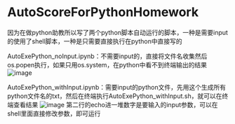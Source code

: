 # AutoScoreForPythonHomework
因为在做python助教所以写了两个python脚本自动运行的脚本，一种是需要input的使用了shell脚本，一种是只需要直接执行在python中直接写的

AutoExePython_noInput.ipynb：不需要input的，直接将文件名收集然后os.popen执行，如果只用os.system，在python中看不到终端输出的结果
![image](https://user-images.githubusercontent.com/40328132/142726555-aa54c7bd-c8d4-446c-a598-9f47bed6b806.png)


AutoExePython_withInput.ipynb：需要input的python文件，先用这个生成所有python文件名的txt，然后在终端执行AutoExePython_withInput.sh，就可以在终端查看结果
![image](https://user-images.githubusercontent.com/40328132/142726584-3fa476bc-3b52-4ea7-8287-4e9674f070d0.png)
第二行的echo进一堆数字是要输入的input参数，可以在shell里面直接修改参数，即可运行
